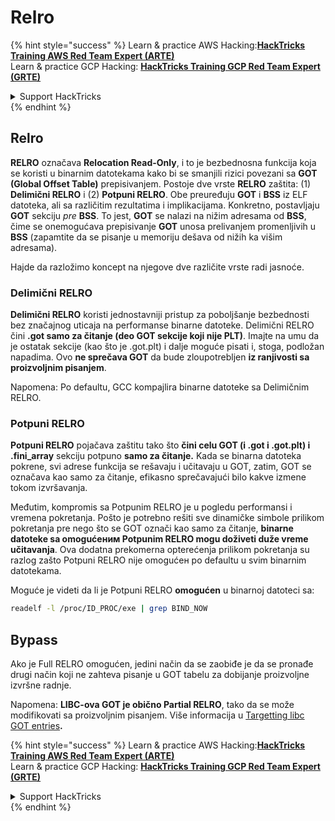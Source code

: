 # Relro

{% hint style="success" %}
Learn & practice AWS Hacking:<img src="/.gitbook/assets/arte.png" alt="" data-size="line">[**HackTricks Training AWS Red Team Expert (ARTE)**](https://training.hacktricks.xyz/courses/arte)<img src="/.gitbook/assets/arte.png" alt="" data-size="line">\
Learn & practice GCP Hacking: <img src="/.gitbook/assets/grte.png" alt="" data-size="line">[**HackTricks Training GCP Red Team Expert (GRTE)**<img src="/.gitbook/assets/grte.png" alt="" data-size="line">](https://training.hacktricks.xyz/courses/grte)

<details>

<summary>Support HackTricks</summary>

* Check the [**subscription plans**](https://github.com/sponsors/carlospolop)!
* **Join the** 💬 [**Discord group**](https://discord.gg/hRep4RUj7f) or the [**telegram group**](https://t.me/peass) or **follow** us on **Twitter** 🐦 [**@hacktricks\_live**](https://twitter.com/hacktricks\_live)**.**
* **Share hacking tricks by submitting PRs to the** [**HackTricks**](https://github.com/carlospolop/hacktricks) and [**HackTricks Cloud**](https://github.com/carlospolop/hacktricks-cloud) github repos.

</details>
{% endhint %}

## Relro

**RELRO** označava **Relocation Read-Only**, i to je bezbednosna funkcija koja se koristi u binarnim datotekama kako bi se smanjili rizici povezani sa **GOT (Global Offset Table)** prepisivanjem. Postoje dve vrste **RELRO** zaštita: (1) **Delimični RELRO** i (2) **Potpuni RELRO**. Obe preuređuju **GOT** i **BSS** iz ELF datoteka, ali sa različitim rezultatima i implikacijama. Konkretno, postavljaju **GOT** sekciju *pre* **BSS**. To jest, **GOT** se nalazi na nižim adresama od **BSS**, čime se onemogućava prepisivanje **GOT** unosa prelivanjem promenljivih u **BSS** (zapamtite da se pisanje u memoriju dešava od nižih ka višim adresama).

Hajde da razložimo koncept na njegove dve različite vrste radi jasnoće.

### **Delimični RELRO**

**Delimični RELRO** koristi jednostavniji pristup za poboljšanje bezbednosti bez značajnog uticaja na performanse binarne datoteke. Delimični RELRO čini **.got samo za čitanje (deo GOT sekcije koji nije PLT)**. Imajte na umu da je ostatak sekcije (kao što je .got.plt) i dalje moguće pisati i, stoga, podložan napadima. Ovo **ne sprečava GOT** da bude zloupotrebljen **iz ranjivosti sa proizvoljnim pisanjem**.

Napomena: Po defaultu, GCC kompajlira binarne datoteke sa Delimičnim RELRO.

### **Potpuni RELRO**

**Potpuni RELRO** pojačava zaštitu tako što **čini celu GOT (i .got i .got.plt) i .fini\_array** sekciju potpuno **samo za čitanje.** Kada se binarna datoteka pokrene, svi adrese funkcija se rešavaju i učitavaju u GOT, zatim, GOT se označava kao samo za čitanje, efikasno sprečavajući bilo kakve izmene tokom izvršavanja.

Međutim, kompromis sa Potpunim RELRO je u pogledu performansi i vremena pokretanja. Pošto je potrebno rešiti sve dinamičke simbole prilikom pokretanja pre nego što se GOT označi kao samo za čitanje, **binarne datoteke sa omogućеним Potpunim RELRO mogu doživeti duže vreme učitavanja**. Ova dodatna prekomerna opterećenja prilikom pokretanja su razlog zašto Potpuni RELRO nije omogućен po defaultu u svim binarnim datotekama.

Moguće je videti da li je Potpuni RELRO **omogućen** u binarnoj datoteci sa:
```bash
readelf -l /proc/ID_PROC/exe | grep BIND_NOW
```
## Bypass

Ako je Full RELRO omogućen, jedini način da se zaobiđe je da se pronađe drugi način koji ne zahteva pisanje u GOT tabelu za dobijanje proizvoljne izvršne radnje.

Napomena: **LIBC-ova GOT je obično Partial RELRO**, tako da se može modifikovati sa proizvoljnim pisanjem. Više informacija u [Targetting libc GOT entries](https://github.com/nobodyisnobody/docs/blob/main/code.execution.on.last.libc/README.md#1---targetting-libc-got-entries)**.**

{% hint style="success" %}
Learn & practice AWS Hacking:<img src="/.gitbook/assets/arte.png" alt="" data-size="line">[**HackTricks Training AWS Red Team Expert (ARTE)**](https://training.hacktricks.xyz/courses/arte)<img src="/.gitbook/assets/arte.png" alt="" data-size="line">\
Learn & practice GCP Hacking: <img src="/.gitbook/assets/grte.png" alt="" data-size="line">[**HackTricks Training GCP Red Team Expert (GRTE)**<img src="/.gitbook/assets/grte.png" alt="" data-size="line">](https://training.hacktricks.xyz/courses/grte)

<details>

<summary>Support HackTricks</summary>

* Check the [**subscription plans**](https://github.com/sponsors/carlospolop)!
* **Join the** 💬 [**Discord group**](https://discord.gg/hRep4RUj7f) or the [**telegram group**](https://t.me/peass) or **follow** us on **Twitter** 🐦 [**@hacktricks\_live**](https://twitter.com/hacktricks\_live)**.**
* **Share hacking tricks by submitting PRs to the** [**HackTricks**](https://github.com/carlospolop/hacktricks) and [**HackTricks Cloud**](https://github.com/carlospolop/hacktricks-cloud) github repos.

</details>
{% endhint %}
